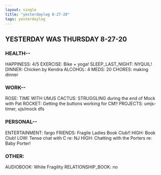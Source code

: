 ```yaml
---
layout: single
title: "yesterdaylog 8-27-20"
tags: yesterdaylog
---
```


## YESTERDAY WAS THURSDAY 8-27-20

### HEALTH--

HAPPINESS: 4/5
EXERCISE: Bike + yoga!
SLEEP_LAST_NIGHT: NYQUIL!
DINNER: Chicken by Kendra
ALCOHOL: 4
MEDS: 20
CHORES: making dinner

### WORK--

ROSE: TIME WITH UMJS
CACTUS: STRUGGLING during the end of Mock with Pat
ROCKET: Getting the buttons working for CM!!
PROJECTS: umjs-timer, ujs/mock dfs

### PERSONAL--

ENTERTAINMENT: fargo
FRIENDS: Fragile Ladies Book Club!!
HIGH: Book Club!
LOW: Tense chat with C re: NJ
HIGH: Chatting with the Porters re: Baby Porter!

### OTHER:

AUDIOBOOK: White Fragility
RELATIONSHIP_BOOK: no
